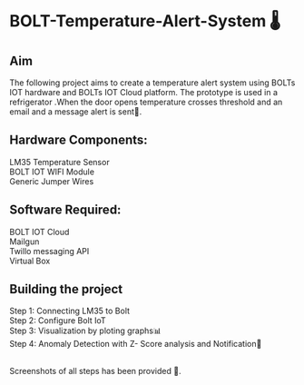 # BOLT-Temperature-Alert-System 🌡️

<h2>Aim</h2>
The following project aims to create a temperature alert system using BOLTs IOT hardware and BOLTs IOT Cloud platform.
The prototype is used in a refrigerator .When the door opens temperature crosses threshold and an email and a message alert is sent📧.<br>

<h2>Hardware Components:</h2>
LM35 Temperature Sensor<br>
BOLT IOT WIFI Module<br>
Generic Jumper Wires<br>

<h2>Software Required:</h2>
BOLT IOT Cloud<br>
Mailgun<br>
Twillo messaging API<br>
Virtual Box <br>

<h2>Building the project</h2>
Step 1: Connecting LM35 to Bolt<br>
Step 2: Configure Bolt IoT<br>
Step 3: Visualization by ploting graphs📊<br>
Step 4: Anomaly Detection with Z- Score analysis and Notification🔔<br>
<br>

Screenshots of all steps has been provided 📸.


